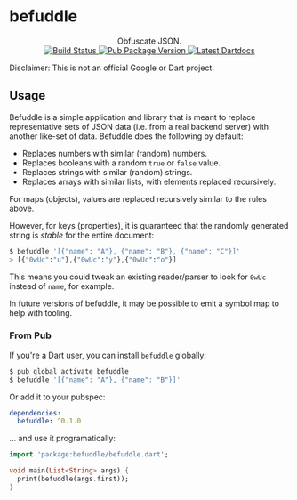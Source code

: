 # befuddle

<p align="center">
  Obfuscate JSON.
  <br>
  <a href="https://travis-ci.org/matanlurey/befuddle">
    <img src="https://travis-ci.org/matanlurey/befuddle.svg?branch=master" alt="Build Status" />
  </a>
  <a href="https://pub.dartlang.org/packages/befuddle">
    <img src="https://img.shields.io/pub/v/befuddle.svg" alt="Pub Package Version" />
  </a>
  <a href="https://www.dartdocs.org/documentation/befuddle/latest">
    <img src="https://img.shields.io/badge/dartdocs-latest-blue.svg" alt="Latest Dartdocs" />
  </a>
</p>

Disclaimer: This is not an official Google or Dart project.

## Usage

Befuddle is a simple application and library that is meant to replace
representative sets of JSON data (i.e. from a real backend server) with another
like-set of data. Befuddle does the following by default:

* Replaces numbers with similar (random) numbers.
* Replaces booleans with a random `true` or `false` value.
* Replaces strings with similar (random) strings.
* Replaces arrays with similar lists, with elements replaced recursively.

For maps (objects), values are replaced recursively similar to the rules above.

However, for keys (properties), it is guaranteed that the randomly generated
string is _stable_ for the entire document:

```bash
$ befuddle '[{"name": "A"}, {"name": "B"}, {"name": "C"}]'
> [{"0wUc":"u"},{"0wUc":"y"},{"0wUc":"o"}]
```

This means you could tweak an existing reader/parser to look for `0wUc` instead
of `name`, for example.

In future versions of befuddle, it may be possible to emit a symbol map to help
with tooling.

### From Pub

If you're a Dart user, you can install `befuddle` globally:

```bash
$ pub global activate befuddle
$ befuddle '[{"name": "A"}, {"name": "B"}]'
```

Or add it to your pubspec:

```yaml
dependencies:
  befuddle: ^0.1.0
```

... and use it programatically:

```dart
import 'package:befuddle/befuddle.dart';

void main(List<String> args) {
  print(befuddle(args.first));
}
```
